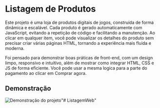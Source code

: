# Listagem de Produtos

Este projeto é uma loja de produtos digitais de jogos, construída de forma dinâmica e escalável. 
Cada produto é gerado automaticamente com JavaScript, evitando a repetição de código e facilitando a manutenção. 
Ao clicar em qualquer item, você pode visualizar os detalhes do produto sem precisar criar várias páginas HTML, tornando a experiência mais fluida e moderna.

Foi pensado para demonstrar boas práticas de front-end, com um design limpo, responsivo e intuitivo, além de mostrar como integrar HTML, CSS e JS de forma eficiente.
Você pode usar a mesma logica para a parte do pagamento ao clicar em Comprar agora.

## Demonstração
![Demonstração do projeto](https://i.imgur.com/KNYsJin.gif)"# ListagemWeb" 
